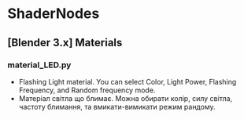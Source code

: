# ShaderNodes
## [Blender 3.x] Materials

### material_LED.py 
- Flashing Light material. You can select Color, Light Power, Flashing Frequency, and Random frequency mode.
- Матеріал світла що блимає. Можна обирати колір, силу світла, частоту блимання, та вмикати-вимикати режим рандому.
